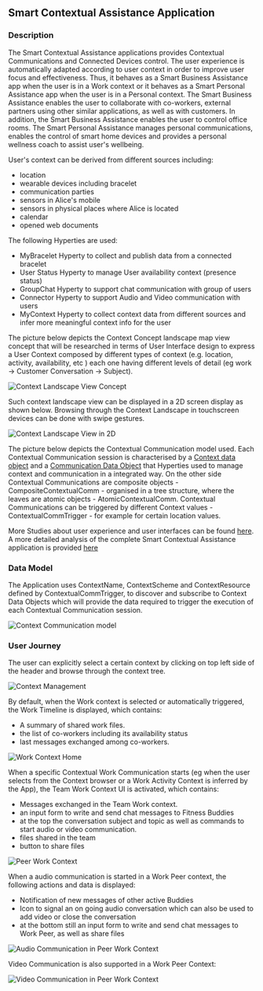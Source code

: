 
Smart Contextual Assistance Application
-------------------------------------

### Description

The Smart Contextual Assistance applications provides Contextual Communications and Connected Devices control. The user experience is automatically adapted according to user context in order to improve user focus and effectiveness. Thus, it behaves as a Smart Business Assistance app when the user is in a Work context or it behaves as a Smart Personal Assistance app when the user is in a Personal context. The Smart Business Assistance enables the user to collaborate with co-workers, external partners using other similar applications, as well as with customers. In addition, the Smart Business Assistance enables the user to control office rooms. The Smart Personal Assistance manages personal communications, enables the control of smart home devices and provides a personal wellness coach to assist user's wellbeing.

User's context can be derived from different sources including:

-	location
-	wearable devices including bracelet
-	communication parties
-	sensors in Alice's mobile
-	sensors in physical places where Alice is located
-	calendar
-	opened web documents

The following Hyperties are used:

-	MyBracelet Hyperty to collect and publish data from a connected bracelet
-	User Status Hyperty to manage User availability context (presence status)
-	GroupChat Hyperty to support chat communication with group of users
-	Connector Hyperty to support Audio and Video communication with users
- MyContext Hyperty to collect context data from different sources and infer more meaningful context info for the user

The picture below depicts the Context Concept landscape map view concept that will be researched in terms of User Interface design to express a User Context composed by different types of context (e.g. location, activity, availability, etc ) each one having different levels of detail (eg work -> Customer Conversation -> Subject).

![Context Landscape View Concept](context-landscape-view-concept.png)

Such context landscape view can be displayed in a 2D screen display as shown below. Browsing through the Context Landscape in touchscreen devices can be done with swipe gestures.

![Context Landscape View in 2D](2d-context-landscape.png)

The picture below depicts the Contextual Communication model used.
Each Contextual Communication session is characterised by a [Context data object]() and a [Communication Data Object]() that Hyperties used to manage context and communication in a integrated way. On the other side Contextual Communications are composite objects - CompositeContextualComm - organised in a tree structure, where the leaves are atomic objects - AtomicContextualComm. Contextual Communications can be triggered by different Context values - ContextualCommTrigger - for example for certain location values.

More Studies about user experience and user interfaces can be found [here](gui-sketches.md). A more detailed analysis of the complete Smart Contextual Assistance application is provided [here](analysis.md)

### Data Model

The Application uses ContextName, ContextScheme and ContextResource defined by ContextualCommTrigger,  to discover and subscribe to Context Data Objects which will provide the data required to trigger the execution of each Contextual Communication session.

![Context Communication model](contextual-communication-design.png)


### User Journey

The user can explicitly select a certain context by clicking on top left side of the header and browse through the context tree.

![Context Management](ContextManagementGUI.png)

By default, when the Work context is selected or automatically triggered, the Work Timeline is displayed, which contains:

-	A summary of shared work files.
-	the list of co-workers including its availability status
- last messages exchanged among co-workers.

![Work Context Home](WorkHomeGUI.png)

When a specific Contextual Work Communication starts (eg when the user selects from the Context browser or a Work Activity Context is inferred by the App), the Team Work Context UI is activated, which contains:

-	Messages exchanged in the Team Work context.
-	an input form to write and send chat messages to Fitness Buddies
-	at the top the conversation subject and topic as well as commands to start audio or video communication.
-	files shared in the team
- button to share files

![Peer Work Context](UserWorkContextGUI.png)

When a audio communication is started in a Work Peer context, the following actions and data is displayed:

-	Notification of new messages of other active Buddies
-	Icon to signal an on going audio conversation which can also be used to add video or close the conversation
-	at the bottom still an input form to write and send chat messages to Work Peer, as well as share files

![Audio Communication in Peer Work Context](AudioConversationGui.png)

Video Communication is also supported in a Work Peer Context:

![Video Communication in Peer Work Context](AVConversationGui.png)
